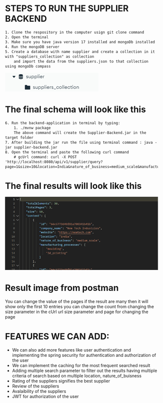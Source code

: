 # STEPS TO RUN THE SUPPLIER BACKEND
    1. Clone the respository in the computer usign git clone command
    2. Open the terminal 
    3. Make sure you have java version 17 installed and mongoDb installed
    4. Run the mongoDB server
    5. Create a database with name supplier and create a collection in it with "suppliers_collection" as collection 
        and import the data from the suppliers.json to that collection using mongoDb compass

![img.png](img.png)
# The final schema will look like this
    6. Run the backend-application in terminal by typing:
        1. ./mvnw package
        The above command will create the Supplier-Backend.jar in the target folder
    7. After building the jar run the file using terminal command : java -jar supplier-backend.jar
    8. Open the terminal and paste the following curl command 
        # gcUrl command: curl -X POST 'http://localhost:8080/api/v1/supplier/query?page=1&size=10&location=India&nature_of_business=medium_scale&manufacturing_process=3d_printing'
    
# The final results will look like this
![img_1.png](img_1.png)
# Result image from postman
You can change the value of the pages if the result are many then it will show only the first 10 entries you can change the count from changing 
the size parameter in the cUrl url size parameter and page for changing the page
# FEATURES WE CAN ADD:
* We can also add more features like user authentication and implementing the spring security for authentication and authorization of the user
* We can implement the caching for the most frequent searched result
* Adding multiple search parameter to filter out the results having multiple criteria of search based on multiple location, nature_of_buisness
* Rating of the suppliers signifies the best supplier
* Review of the suppliers
* Avalaibility of the suppliers
* JWT for authorization of the user
